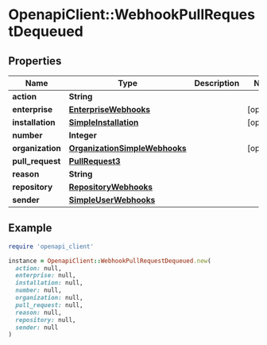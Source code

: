 # OpenapiClient::WebhookPullRequestDequeued

## Properties

| Name | Type | Description | Notes |
| ---- | ---- | ----------- | ----- |
| **action** | **String** |  |  |
| **enterprise** | [**EnterpriseWebhooks**](EnterpriseWebhooks.md) |  | [optional] |
| **installation** | [**SimpleInstallation**](SimpleInstallation.md) |  | [optional] |
| **number** | **Integer** |  |  |
| **organization** | [**OrganizationSimpleWebhooks**](OrganizationSimpleWebhooks.md) |  | [optional] |
| **pull_request** | [**PullRequest3**](PullRequest3.md) |  |  |
| **reason** | **String** |  |  |
| **repository** | [**RepositoryWebhooks**](RepositoryWebhooks.md) |  |  |
| **sender** | [**SimpleUserWebhooks**](SimpleUserWebhooks.md) |  |  |

## Example

```ruby
require 'openapi_client'

instance = OpenapiClient::WebhookPullRequestDequeued.new(
  action: null,
  enterprise: null,
  installation: null,
  number: null,
  organization: null,
  pull_request: null,
  reason: null,
  repository: null,
  sender: null
)
```

